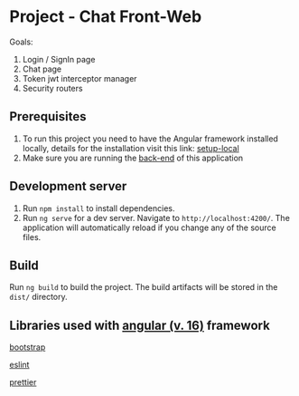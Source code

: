 # Project - Chat Front-Web

Goals:

1. Login / SignIn page
2. Chat page
3. Token jwt interceptor manager
4. Security routers

## Prerequisites

1. To run this project you need to have the Angular framework installed locally, details for the installation visit this link: [setup-local](https://angular.io/guide/setup-local)
2. Make sure you are running the [back-end](https://github.com/hiurylf/chat-node-backend) of this application

## Development server

1. Run `npm install` to install dependencies.
2. Run `ng serve` for a dev server. Navigate to `http://localhost:4200/`. The application will automatically reload if you
   change any of the source files.

## Build

Run `ng build` to build the project. The build artifacts will be stored in the `dist/` directory.

## Libraries used with [angular (v. 16)](https://angular.io/) framework

[bootstrap](https://getbootstrap.com/)

[eslint](https://eslint.org/)

[prettier](https://prettier.io/)
